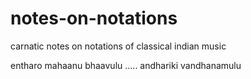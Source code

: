 # notes-on-notations
carnatic notes on notations of  classical indian music

entharo mahaanu bhaavulu .....
andhariki vandhanamulu
